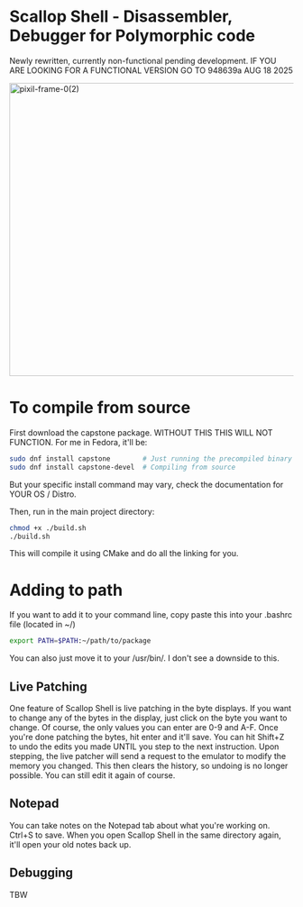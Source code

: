 
# Scallop Shell - Disassembler, Debugger for Polymorphic code

Newly rewritten, currently non-functional pending development. IF YOU ARE LOOKING FOR A FUNCTIONAL VERSION GO TO 948639a AUG 18 2025  

  
  
<img width="520" height="520" alt="pixil-frame-0(2)" src="https://github.com/user-attachments/assets/499ccef4-afb0-4c02-888e-1045d65894cb" />

# To compile from source 

First download the capstone package. WITHOUT THIS THIS WILL NOT FUNCTION. For me in Fedora, it'll be:
```bash
sudo dnf install capstone        # Just running the precompiled binary
sudo dnf install capstone-devel  # Compiling from source
```
But your specific install command may vary, check the documentation for YOUR OS / Distro. 

Then, run in the main project directory:
```bash 
chmod +x ./build.sh
./build.sh
```

This will compile it using CMake and do all the linking for you. 

# Adding to path

If you want to add it to your command line, copy paste this into your .bashrc file (located in ~/)
```bash 
export PATH=$PATH:~/path/to/package
```
You can also just move it to your /usr/bin/. I don't see a downside to this. 
 
## Live Patching

One feature of Scallop Shell is live patching in the byte displays. If you want to change any of the bytes in the display, just click on the byte you want to change. Of course, the only values you can enter are 0-9 and A-F. Once you're done patching the bytes, hit enter and it'll save. You can hit Shift+Z to undo the edits you made UNTIL you step to the next instruction. Upon stepping, the live patcher will send a request to the emulator to modify the memory you changed. This then clears the history, so undoing is no longer possible. You can still edit it again of course.

## Notepad 

You can take notes on the Notepad tab about what you're working on. Ctrl+S to save. When you open Scallop Shell in the same directory again, it'll open your old notes back up.

## Debugging

TBW
